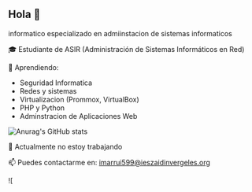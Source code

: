 ## Hola 👋

informatico especializado en admiinstacion de sistemas informaticos

🎓 Estudiante de ASIR (Administración de Sistemas Informáticos en Red)  

🌱 Aprendiendo:
  - Seguridad Informatica
  - Redes y sistemas
  - Virtualizacion (Prommox, VirtualBox)
  - PHP y Python
  - Adminstracion de Aplicaciones Web

![Anurag's GitHub stats](https://github-readme-stats.vercel.app/api?username=anuraghazra&show_icons=true&theme=dracula)

🚫 Actualmente no estoy trabajando  

📫 Puedes contactarme en: imarrui599@ieszaidinvergeles.org

![
